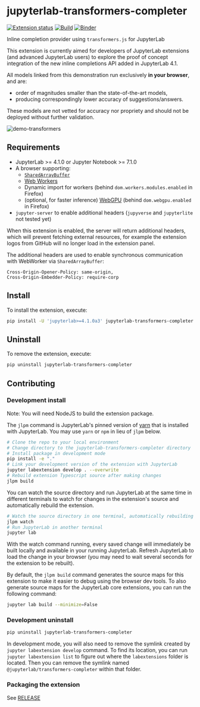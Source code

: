 # jupyterlab-transformers-completer

[![Extension status](https://img.shields.io/badge/status-experimental-red 'not ready to be used')](https://jupyterlab-contrib.github.io/)
[![Build](https://github.com/krassowski/jupyterlab-transformers-completer/actions/workflows/build.yml/badge.svg)](https://github.com/krassowski/jupyterlab-transformers-completer/actions/workflows/build.yml)
[![Binder](https://mybinder.org/badge_logo.svg)](https://mybinder.org/v2/gh/krassowski/jupyterlab-transformers-completer/main?urlpath=lab)

Inline completion provider using `transformers.js` for JupyterLab

This extension is currently aimed for developers of JupyterLab extensions (and advanced JupyterLab users) to explore the proof of concept integration of the new inline completions API added in JupyterLab 4.1.

All models linked from this demonstration run exclusively **in your browser**, and are:

- order of magnitudes smaller than the state-of-the-art models,
- producing correspondingly lower accuracy of suggestions/answers.

These models are not vetted for accuracy nor propriety and should not be deployed without further validation.

![demo-transformers](https://github.com/krassowski/jupyterlab-transformers-completer/assets/5832902/c81ca9c1-925d-498d-8650-520f8a570f99)

## Requirements

- JupyterLab >= 4.1.0 or Jupyter Notebook >= 7.1.0
- A browser supporting:
  - [`SharedArrayBuffer`](https://caniuse.com/sharedarraybuffer)
  - [Web Workers](https://caniuse.com/webworkers)
  - Dynamic import for workers (behind `dom.workers.modules.enabled` in Firefox)
  - (optional, for faster inference) [WebGPU](https://caniuse.com/webgpu) (behind `dom.webgpu.enabled` in Firefox)
- `jupyter-server` to enable additional headers (`jupyverse` and `jupyterlite` not tested yet)

When this extension is enabled, the server will return additional headers,
which will prevent fetching external resources, for example the extension logos
from GitHub will no longer load in the extension panel.

The additional headers are used to enable synchronous communication with WebWorker via `SharedArrayBuffer`:

```http
Cross-Origin-Opener-Policy: same-origin,
Cross-Origin-Embedder-Policy: require-corp
```

## Install

To install the extension, execute:

```bash
pip install -U 'jupyterlab>=4.1.0a3' jupyterlab-transformers-completer
```

## Uninstall

To remove the extension, execute:

```bash
pip uninstall jupyterlab-transformers-completer
```

## Contributing

### Development install

Note: You will need NodeJS to build the extension package.

The `jlpm` command is JupyterLab's pinned version of
[yarn](https://yarnpkg.com/) that is installed with JupyterLab. You may use
`yarn` or `npm` in lieu of `jlpm` below.

```bash
# Clone the repo to your local environment
# Change directory to the jupyterlab-transformers-completer directory
# Install package in development mode
pip install -e "."
# Link your development version of the extension with JupyterLab
jupyter labextension develop . --overwrite
# Rebuild extension Typescript source after making changes
jlpm build
```

You can watch the source directory and run JupyterLab at the same time in different terminals to watch for changes in the extension's source and automatically rebuild the extension.

```bash
# Watch the source directory in one terminal, automatically rebuilding when needed
jlpm watch
# Run JupyterLab in another terminal
jupyter lab
```

With the watch command running, every saved change will immediately be built locally and available in your running JupyterLab. Refresh JupyterLab to load the change in your browser (you may need to wait several seconds for the extension to be rebuilt).

By default, the `jlpm build` command generates the source maps for this extension to make it easier to debug using the browser dev tools. To also generate source maps for the JupyterLab core extensions, you can run the following command:

```bash
jupyter lab build --minimize=False
```

### Development uninstall

```bash
pip uninstall jupyterlab-transformers-completer
```

In development mode, you will also need to remove the symlink created by `jupyter labextension develop`
command. To find its location, you can run `jupyter labextension list` to figure out where the `labextensions`
folder is located. Then you can remove the symlink named `@jupyterlab/transformers-completer` within that folder.

### Packaging the extension

See [RELEASE](RELEASE.md)
